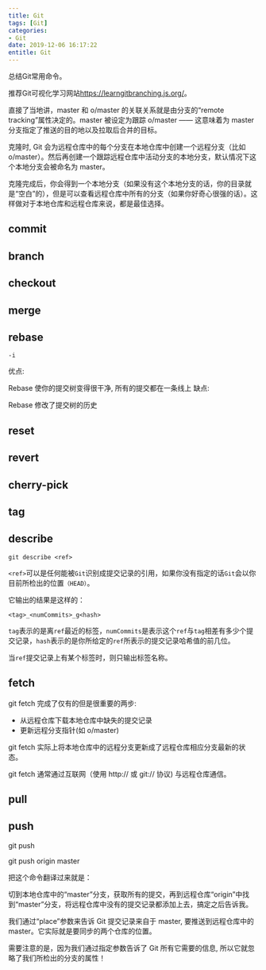 ```yaml
---
title: Git
tags: [Git]
categories:
- Git
date: 2019-12-06 16:17:22
entitle: Git
---
```


总结Git常用命令。

推荐Git可视化学习网站<https://learngitbranching.js.org/>。

<!--more-->


直接了当地讲，master 和 o/master 的关联关系就是由分支的“remote tracking”属性决定的。master 被设定为跟踪 o/master —— 这意味着为 master 分支指定了推送的目的地以及拉取后合并的目标。

克隆时, Git 会为远程仓库中的每个分支在本地仓库中创建一个远程分支（比如 o/master）。然后再创建一个跟踪远程仓库中活动分支的本地分支，默认情况下这个本地分支会被命名为 master。

克隆完成后，你会得到一个本地分支（如果没有这个本地分支的话，你的目录就是“空白”的），但是可以查看远程仓库中所有的分支（如果你好奇心很强的话）。这样做对于本地仓库和远程仓库来说，都是最佳选择。



## commit

## branch

## checkout

## merge

## rebase


`-i`

优点:


Rebase 使你的提交树变得很干净, 所有的提交都在一条线上
缺点:

Rebase 修改了提交树的历史

## reset

## revert

## cherry-pick


## tag

## describe

```git
git describe <ref>
```

``<ref>``可以是任何能被`Git`识别成提交记录的引用，如果你没有指定的话`Git`会以你目前所检出的位置``（HEAD）``。

它输出的结果是这样的：

```
<tag>_<numCommits>_g<hash>
```

`tag`表示的是离`ref`最近的标签，`numCommits`是表示这个`ref`与`tag`相差有多少个提交记录，`hash`表示的是你所给定的`ref`所表示的提交记录哈希值的前几位。

当`ref`提交记录上有某个标签时，则只输出标签名称。


## fetch

git fetch 完成了仅有的但是很重要的两步:

* 从远程仓库下载本地仓库中缺失的提交记录
* 更新远程分支指针(如 o/master)


git fetch 实际上将本地仓库中的远程分支更新成了远程仓库相应分支最新的状态。

git fetch 通常通过互联网（使用 http:// 或 git:// 协议) 与远程仓库通信。


## pull



## push

git push <remote> <place>

git push origin master

把这个命令翻译过来就是：

切到本地仓库中的“master”分支，获取所有的提交，再到远程仓库“origin”中找到“master”分支，将远程仓库中没有的提交记录都添加上去，搞定之后告诉我。

我们通过“place”参数来告诉 Git 提交记录来自于 master, 要推送到远程仓库中的 master。它实际就是要同步的两个仓库的位置。

需要注意的是，因为我们通过指定参数告诉了 Git 所有它需要的信息, 所以它就忽略了我们所检出的分支的属性！
